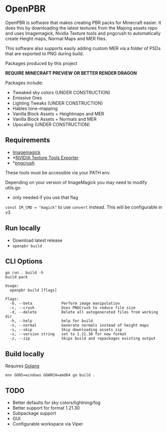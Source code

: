 # OpenPBR

OpenPBR is software that makes creating PBR packs for Minecraft easier. It does this by downloading the latest textures from the Majong assets repo and uses Imagemagick, Nvidia Texture tools and pngcrush to automatically create Height maps, Normal Maps and MER files.

This software also supports easily adding custom MER via a folder of PSDs that are exported to PNG during build.

Packages produced by this project

**REQUIRE MINECRAFT PREVIEW OR BETTER RENDER DRAGON**

Packages include:

- Tweaked sky colors (UNDER CONSTRUCTION)
- Emissive Ores
- Lighting Tweaks (UNDER CONSTRUCTION)
- Hables tone-mapping
- Vanilla Block Assets + Heightmaps and MER
- Vanilla Block Assets + Normals and MER
- Upscaling (UNDER CONSTRUCTION)

## Requirements

- [Imagemagick](https://imagemagick.org/)
- *[NVIDIA Texture Tools Exporter](https://developer.nvidia.com/texture-tools-exporter)
- *[pngcrush](https://pmt.sourceforge.io/pngcrush/)

These tools must be accessible via your PATH env. 

Depending on your version of ImageMagick you may need to modify utils.go 

* only needed if you use that flag

`const IM_CMD = "magick"` to use `convert` instead.  This will be configurable in v3

## Run locally

- Download latest release
- `openpbr build`

## CLI Options

```
go run . build -h
build pack

Usage:
  openpbr build [flags]

Flags:
  -b, --beta             Perform image manipulation
  -c, --crush            Uses PNGCrush to reduce file size
  -d, --delete           Delete all autogenerated files from working dir
  -h, --help             help for build
  -n, --normal           Generate normals instead of height maps
  -s, --skip             Skip downloading assets zip
  -v, --version string   set to 1.21.30 for new format
  -z, --zip              Skips build and repackages existing output
```

## Build locally

Requires [Golang](https://go.dev/doc/install)

`env GOOS=windows GOARCH=amd64 go build .`

## TODO

- Better defaults for sky colors/lightning/fog
- Better support for format 1.21.30
- Subpackage support
- GUI
- Configurable workspace via Viper
